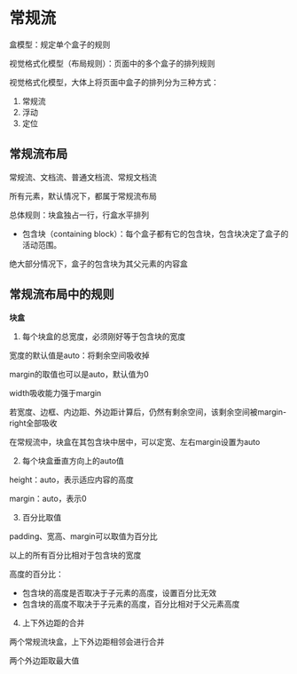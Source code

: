 # 常规流

盒模型：规定单个盒子的规则

视觉格式化模型（布局规则）：页面中的多个盒子的排列规则

视觉格式化模型，大体上将页面中盒子的排列分为三种方式：

1. 常规流
2. 浮动
3. 定位

## 常规流布局

常规流、文档流、普通文档流、常规文档流

所有元素，默认情况下，都属于常规流布局

总体规则：块盒独占一行，行盒水平排列

* 包含块（containing block）：每个盒子都有它的包含块，包含块决定了盒子的活动范围。


绝大部分情况下，盒子的包含块为其父元素的内容盒

## 常规流布局中的规则

**块盒**

1. 每个块盒的总宽度，必须刚好等于包含块的宽度

宽度的默认值是auto：将剩余空间吸收掉

margin的取值也可以是auto，默认值为0

width吸收能力强于margin

若宽度、边框、内边距、外边距计算后，仍然有剩余空间，该剩余空间被margin-right全部吸收

在常规流中，块盒在其包含块中居中，可以定宽、左右margin设置为auto

2. 每个块盒垂直方向上的auto值

height：auto，表示适应内容的高度

margin：auto，表示0

3. 百分比取值

padding、宽高、margin可以取值为百分比

以上的所有百分比相对于包含块的宽度

高度的百分比：
* 包含块的高度是否取决于子元素的高度，设置百分比无效
* 包含块的高度不取决于子元素的高度，百分比相对于父元素高度

4. 上下外边距的合并

两个常规流块盒，上下外边距相邻会进行合并

两个外边距取最大值